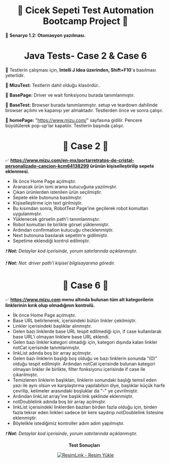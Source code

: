 <div align ="center">   
    
# :hibiscus: Cicek Sepeti Test Automation Bootcamp Project :hibiscus: 

</div>

:pushpin: **Senaryo 1.2: Otomasyon yazılması.**
&nbsp;

<div align ="center">
  
# Java Tests- Case 2 & Case 6 
</div align ="center">

:fish_cake: Testlerin çalışması için, **Intelli J Idea üzerinden, Shift+F10**'a basılması yeterlidir.
&nbsp;

:fish_cake: **MizuTest:** Testlerin dahil olduğu klasördür.. 
&nbsp;

:fish_cake: **BasePage:** Driver ve wait fonksiyonu burada tanımlanmıştır. 
&nbsp;

:fish_cake: **BaseTest:** Browser burada tanımlanmıştır. setup ve teardown dahilinde browser açılımı ve kapanışı yer almaktadır. Testlerden önce ve sonra çalışır. 
&nbsp;

:fish_cake: **homePage:** "https://www.mizu.com/" sayfasına gidilir. Pencere büyütülerek pop-up'lar kapatılır. Testlerin başında çalışır. 
&nbsp;

<div align ="center">
  
# :dart: Case 2 :dart:
</div align ="center">

:white_check_mark: **https://www.mizu.com/en-mx/portarretratos-de-cristal-personalizado-cancion-kcm64138299 ürünün kişiselleştirilip sepete eklenmesi.**
&nbsp;

- İlk önce Home Page açılmıştır. 
- Aranacak ürün ismi arama kutucuğuna yazılmıştır.
- Çıkan ürünlerden istenilen ürün seçilmiştir.
- Sepete ekle butonuna basılmıştır.
- Kişiselleştirme için text girilmiştir.
- Bu kısımdan sonra, RobotTest Page'ine geçilerek robot komutları uygulanmıştır.
- Yüklenecek görselin path'i tanımlanmıştır.
- Robot komutları ile birlikte görsel yüklenmiştir.
- Ardından confirmation kutucuğu checklenmiştir.
- Next butonuna basılarak sepetim'e gidilmiştir.
- Sepetime eklendiği kontrol edilmiştir.
&nbsp;

*:exclamation: **Not:** Detaylar kod içerisinde, yorum satırlarında açıklanmıştır.*
&nbsp;

*:exclamation: **Not:** Not: driver path'i kişisel bilgisayarıma göredir.*
&nbsp;

<div align ="center">
  
# :dart: Case 6 :dart:
</div align ="center">

:white_check_mark: **https://www.mizu.com menu altında bulunan tüm alt kategorilerin linklerinin kırık olup olmadığının kontrolü.**
&nbsp;

- İlk önce Home Page açılmıştır.
- Base URL belirlenerek, içerisindeki bütün linkler çekilmiştir.
- Linkler içerisindeki başlıklar alınmıştır.
- Gelen bazı linklerde base URL tespit edilmediği için, if case kullanılarak base URL'i olmayan linklere base URL eklendi.
- Gelen bazı linkler kategori olmadığı için, kategori dışında kalan linkler notCat içerisinde tanımlanmıştır.
- linkList adında boş bir array açılmıştır.
- Gelen bazı linklerin başlığı boş olduğu ve bazı linklerin sonunda "(0)" olduğu tespit edilmiştir. Ardından notCat içerisinde bulunan kategori olmayan linkler ile birlikte, filter fonksiyonu içerisinde if case ile çıkarılmıştır.
- Temizlenen linklerin başlıkları, linklerin sonundaki başlığı temsil eden yazı ile aynı olsun ve karşılaştırma yapılabilsin diye, başlıklar küçük harfe çevrilip, kelimeler arasındaki boşluklar da "-" ye çevrilmiştir.
- Ardından linkList array'ine başlık:link şeklinde eklenmiştir.    
- notDoublelink adında boş bir array açılmıştır.
- linkList içerisindeki linklerden bazıları birden fazla olduğu için, birden fazla tekrar eden linkleri sadece bir kere saydırıp notDoublelink listesine eklenmiştir.
- Böylelikle istediğimiz kontroller adım adım yapılmıştır.
&nbsp;

*:exclamation: **Not:** Detaylar kod içerisinde, yorum satırlarında açıklanmıştır.*
&nbsp;

<div align ="center">
  
  **Test Sonuçları**
  &nbsp;
  
<a href="https://resimlink.com/ZHJTLvK" title="ResimLink - Resim Yükle"><img src="https://r.resimlink.com/ZHJTLvK.jpg" title="ResimLink - Resim Yükle" alt="ResimLink - Resim Yükle"></a>
</div align ="center">

